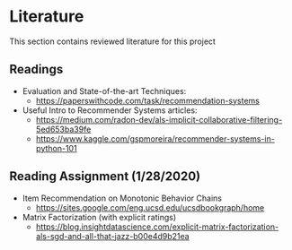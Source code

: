 # Literature

This section contains reviewed literature for this project

## Readings

- Evaluation and State-of-the-art Techniques:
  - https://paperswithcode.com/task/recommendation-systems
- Useful Intro to Recommender Systems articles:
  - https://medium.com/radon-dev/als-implicit-collaborative-filtering-5ed653ba39fe
  - https://www.kaggle.com/gspmoreira/recommender-systems-in-python-101

## Reading Assignment (1/28/2020)

- Item Recommendation on Monotonic Behavior Chains
    - https://sites.google.com/eng.ucsd.edu/ucsdbookgraph/home
- Matrix Factorization (with explicit ratings)
    - https://blog.insightdatascience.com/explicit-matrix-factorization-als-sgd-and-all-that-jazz-b00e4d9b21ea
